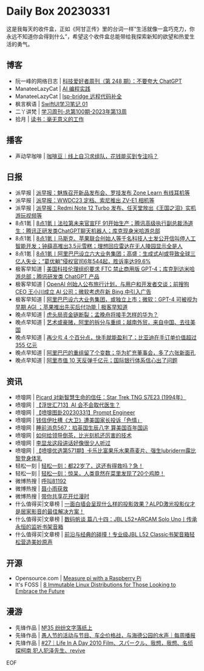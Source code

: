 # Daily Box 20230331
这是我每天的收件盒，正如《阿甘正传》里的台词一样“生活就像一盒巧克力，你永远不知道你会得到什么”，希望这个收件盒总能带给我探索新知的欲望和热爱生活的勇气。

## 博客
- 阮一峰的网络日志 | [科技爱好者周刊（第 248 期）：不要夸大 ChatGPT](http://www.ruanyifeng.com/blog/2023/03/weekly-issue-248.html)
- ManateeLazyCat | [AI 编程实践](https://manateelazycat.github.io/think/2023/03/31/chatgpt.html)
- ManateeLazyCat | [lsp-bridge 远程代码补全](https://manateelazycat.github.io/emacs/eaf/2023/03/31/lsp-bridge-remote-file.html)
- 枫言枫语 | [SwiftUI学习笔记 01](https://justinyan.me/post/5629)
- 二丫讲梵 | [学习周刊-总第100期-2023年第13周](https://wiki.eryajf.net/pages/6a3264/)
- 拾月 | [读书：毫无意义的工作](https://www.skyue.com/23033109.html)

## 播客
- 声动早咖啡 | [咖啡豆｜线上自习求组队，花钱能买到专注吗？](https://sheng-espresso.fireside.fm/239)

## 日报
- 派早报 | [派早报：魅族召开新品发布会、罗技发布 Zone Learn 有线耳机等](https://sspai.com/post/79101)
- 派早报 | [派早报：WWDC23 定档、索尼推出 ZV-E1 相机等](https://sspai.com/post/79092)
- 派早报 | [派早报：Redmi Note 12 Turbo 发布、任天堂放出《王国之泪》实机游玩视频等](https://sspai.com/post/79078)
- 8点1氪 | [8点1氪丨法拉第未来官宣FF 91开始生产；腾讯高级执行副总裁汤道生：腾讯正研发类ChatGPT聊天机器人；库克现身米哈游总部](https://36kr.com/p/2194647405528966)
- 8点1氪 | [8点1氪丨马斯克、苹果联合创始人等千名科技人士发公开信叫停人工智能开发；钟薛高推出3.5元雪糕；理想回应雷达在无人陵园显示全是人](https://36kr.com/p/2193230741719168)
- 8点1氪 | [8点1氪丨阿里巴巴设立六大业务集团；高盛：生成式AI或导致全球三亿人失业；“葛优躺”侵权官司6年544起，胜诉率达99.6%](https://36kr.com/p/2191815236845952)
- 极客早知道 | [美国科技伦理组织要求 FTC 禁止商用版 GPT-4；库克到访米哈游总部；腾讯研发类 ChatGPT 产品](https://www.geekpark.net/news/316978)
- 极客早知道 | [OpenAI 创始人公布旅行计划，与用户和开发者交谈；前搜狗 CEO 王小川成立 AI 公司；微软考虑在新 Bing 中引入广告](https://www.geekpark.net/news/316904)
- 极客早知道 | [阿里巴巴设六大业务集团，或独立上市；微软：GPT-4 可被视为早期 AGI ；苹果推出先买后付功能 | 极客早知道](https://www.geekpark.net/news/316834)
- 晚点早知道 | [虎头局资金链断裂；孟晚舟将接手怎样的华为？](https://www.latepost.com/news/dj_detail?id=1580)
- 晚点早知道 | [艺术或豪赌，阿里的拆分与重组；越南外贸，来自中国、去往美国](https://www.latepost.com/news/dj_detail?id=1578)
- 晚点早知道 | [再少亏 4 个百分点，快手就能盈利了；比亚迪在手订单价值超过 355 亿元](https://www.latepost.com/news/dj_detail?id=1577)
- 晚点早知道 | [阿里巴巴的重组留了个变数；华为扩充董事会，多了六张新面孔](https://www.latepost.com/news/dj_detail?id=1574)
- 晚点早知道 | [阿里市值 10 天反弹千亿元；国际银行体系信心出了问题](https://www.latepost.com/news/dj_detail?id=1570)

## 资讯
- 喷嚏网 | [Picard 对新智慧生命的信任：Star Trek TNG S7E23 (1994年）](http://www.dapenti.com/blog/more.asp?name=xilei&id=170656)
- 喷嚏网 | [【浮世汇713】AI 会不会取代医生？](http://www.dapenti.com/blog/more.asp?name=xilei&id=170655)
- 喷嚏网 | [【喷嚏图卦20230331】Prompt Engineer](http://www.dapenti.com/blog/more.asp?name=xilei&id=170654)
- 喷嚏网 | [钱信伊吐槽《大卫》遭美国家长投诉「色情」](http://www.dapenti.com/blog/more.asp?name=xilei&id=170644)
- 喷嚏网 | [睡前消息567：掐英国生辰八字 算美国百年国运](http://www.dapenti.com/blog/more.asp?name=xilei&id=170643)
- 喷嚏网 | [如何给领导倒茶，比光刻机还厉害的技术](http://www.dapenti.com/blog/more.asp?name=xilei&id=170642)
- 喷嚏网 | [李显龙这段讲话好像很少人听过](http://www.dapenti.com/blog/more.asp?name=xilei&id=170641)
- 喷嚏网 | [【喷嚏优选第571期】卡乐比富果乐水果燕麦片、强生lubriderm露比黎登身体乳](http://www.dapenti.com/blog/more.asp?name=xilei&id=170640)
- 轻松一刻 | [轻松一刻：都22岁了，这还有得救吗？急！](https://3g.163.com/news/article/I16M4QT7000181BR.html)
- 轻松一刻 | [轻松一刻：惊呆，人类竟然在菜里发现了20个鸡脖！](https://3g.163.com/news/article/I143RTFM000181BR.html)
- 微博热搜 | [呼叫81192](https://s.weibo.com/weibo?q=%23呼叫81192%23)
- 微博热搜 | [聂小雨获救](https://s.weibo.com/weibo?q=%23聂小雨获救%23)
- 微博热搜 | [带你共享花开烂漫时](https://s.weibo.com/weibo?q=%23带你共享花开烂漫时%23)
- 什么值得买|文章榜 | [一面白墙会呈现什么样的投影效果？ALPD激光投影仪才是居家影音的最佳解决方案！](https://post.smzdm.com/p/a6092w30/)
- 什么值得买|文章榜 | [数码帆谈 篇八十四：JBL L52+ARCAM Solo Uno丨传承永恒的监听书架音箱](https://post.smzdm.com/p/ad984znx/)
- 什么值得买|文章榜 | [前沿与经典的碰撞！专业级JBL L52 Classic书架音箱轻松营造美妙原声](https://post.smzdm.com/p/apvg2wpx/)

## 开源
- Opensource.com | [Measure pi with a Raspberry Pi](https://opensource.com/article/23/3/measure-pi-raspberry-pi)
- It's FOSS | [8 Immutable Linux Distributions for Those Looking to Embrace the Future](https://itsfoss.com/immutable-linux-distros/)

## 漫游
- 先锋作品 | [№35 纷纷文字落纸上](https://open.zhubai.wiki/a/l/t/z/pl/deskside/2253589037770739712)
- 先锋作品 | [愚人节的活动与节目、车企价格战，与海德公园的水声｜每周播报](https://open.zhubai.wiki/a/l/t/z/pl/shengfm/2253553052151775232)
- 先锋作品 | [#27｜Life In A Day 2010 Film、スパークル、我想，我想、名侦探柯南 犯人犯泽先生、revive](https://open.zhubai.wiki/a/l/t/z/pl/varzy/2253529473687875584)

EOF